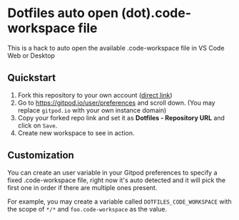 # Dotfiles auto open (dot).code-workspace file

This is a hack to auto open the available .code-workspace file in VS Code Web or Desktop

## Quickstart

1. Fork this repository to your own account ([direct link](https://github.com/gitpod-samples/dotfiles.open_code_workspace/fork))
2. Go to https://gitpod.io/user/preferences and scroll down. (You may replace `gitpod.io` with your own instance domain)
3. Copy your forked repo link and set it as **Dotfiles - Repository URL** and click on `Save`.
4. Create new workspace to see in action.

## Customization

You can create an user variable in your Gitpod preferences to specify a fixed .code-workspace file, right now it's auto detected and it will pick the first one in order if there are multiple ones present.

For example, you may create a variable called `DOTFILES_CODE_WORKSPACE` with the scope of `*/*` and `foo.code-workspace` as the value.
